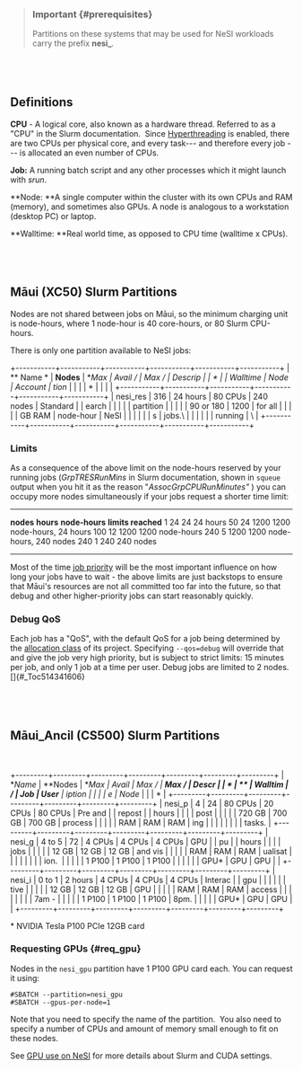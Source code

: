 > ### Important {#prerequisites}
>
> Partitions on these systems that may be used for NeSI workloads carry
> the prefix **nesi\_**.

##  

## Definitions

**CPU** - A logical core, also known as a hardware thread. Referred to
as a \"CPU\" in the Slurm documentation.  Since
[Hyperthreading](https://support.nesi.org.nz/hc/en-gb/articles/360000568236/)
is enabled, there are two CPUs per physical core, and every task--- and
therefore every job --- is allocated an even number of CPUs.

**Job:** A running batch script and any other processes which it might
launch with *srun*.

**Node: **A single computer within the cluster with its own CPUs and RAM
(memory), and sometimes also GPUs. A node is analogous to a workstation
(desktop PC) or laptop.

**Walltime: **Real world time, as opposed to CPU time (walltime x CPUs).

##  

## Māui (XC50) Slurm Partitions

Nodes are not shared between jobs on Māui, so the minimum charging unit
is node-hours, where 1 node-hour is 40 core-hours, or 80 Slurm
CPU-hours.

There is only one partition available to NeSI jobs:

+-----------+-----------+-----------+-----------+-----------+-----------+
| ** Name * | **Nodes** | **Max     | **Avail / | **Max /   | **Descrip |
| *         |           | Walltime* | Node**    | Account** | tion**    |
|           |           | *         |           |           |           |
+-----------+-----------+-----------+-----------+-----------+-----------+
| nesi\_res | 316       | 24 hours  | 80 CPUs   | 240 nodes | Standard  |
| earch     |           |           |           |           | partition |
|           |           |           | 90 or 180 | 1200      | for all   |
|           |           |           | GB RAM    | node-hour | NeSI      |
|           |           |           |           | s         | jobs.\    |
|           |           |           |           | running   | \         |
+-----------+-----------+-----------+-----------+-----------+-----------+

### Limits

As a consequence of the above limit on the node-hours reserved by your
running jobs (*GrpTRESRunMins* in Slurm documentation, shown in `squeue`
output when you hit it as the reason \"*AssocGrpCPURunMinutes\"* ) you
can occupy more nodes simultaneously if your jobs request a shorter time
limit:

  ----------- ----------- ---------------- ----------------------------
  **nodes**   **hours**   **node-hours**   **limits reached**
  1           24          24               24 hours
  50          24          1200             1200 node-hours, 24 hours
  100         12          1200             1200 node-hours
  240         5           1200             1200 node-hours, 240 nodes
  240         1           240              240 nodes 
  ----------- ----------- ---------------- ----------------------------

Most of the time [job
priority](https://support.nesi.org.nz/hc/en-gb/articles/360000201636) will
be the most important influence on how long your jobs have to wait - the
above limits are just backstops to ensure that Māui\'s resources are not
all committed too far into the future, so that debug and other
higher-priority jobs can start reasonably quickly.

### Debug QoS

Each job has a \"QoS\", with the default QoS for a job being determined
by the [allocation
class](https://support.nesi.org.nz/hc/en-gb/articles/360000202535-Overview)
of its project. Specifying `--qos=debug` will override that and give the
job very high priority, but is subject to strict limits: 15 minutes per
job, and only 1 job at a time per user. Debug jobs are limited to 2
nodes.[]{#_Toc514341606}

##  

## Māui\_Ancil (CS500) Slurm Partitions

 

+---------+---------+---------+---------+---------+---------+---------+
| **Name* | **Nodes | **Max   | **Avail | **Max / | **Max / | **Descr |
| *       | **      | Walltim | /       | Job**   | User**  | iption* |
|         |         | e**     | Node**  |         |         | *       |
+---------+---------+---------+---------+---------+---------+---------+
| nesi\_p | 4       | 24      | 80 CPUs | 20 CPUs | 80 CPUs | Pre and |
| repost  |         | hours   |         |         |         | post    |
|         |         |         | 720 GB  | 700 GB  | 700 GB  | process |
|         |         |         | RAM     | RAM     | RAM     | ing     |
|         |         |         |         |         |         | tasks.  |
+---------+---------+---------+---------+---------+---------+---------+
| nesi\_g | 4 to 5  | 72      | 4 CPUs  | 4 CPUs  | 4 CPUs  | GPU     |
| pu      |         | hours   |         |         |         | jobs    |
|         |         |         | 12 GB   | 12 GB   | 12 GB   | and vis |
|         |         |         | RAM     | RAM     | RAM     | ualisat |
|         |         |         |         |         |         | ion.    |
|         |         |         | 1 P100  | 1 P100  | 1 P100  |         |
|         |         |         | GPU\*   | GPU     | GPU     |         |
+---------+---------+---------+---------+---------+---------+---------+
| nesi\_i | 0 to 1  | 2 hours | 4 CPUs  | 4 CPUs  | 4 CPUs  | Interac |
| gpu     |         |         |         |         |         | tive    |
|         |         |         | 12 GB   | 12 GB   | 12 GB   | GPU     |
|         |         |         | RAM     | RAM     | RAM     | access  |
|         |         |         |         |         |         | 7am -   |
|         |         |         | 1 P100  | 1 P100  | 1 P100  | 8pm.    |
|         |         |         | GPU\*   | GPU     | GPU     |         |
+---------+---------+---------+---------+---------+---------+---------+

\* NVIDIA Tesla P100 PCIe 12GB card

### Requesting GPUs {#req_gpu}

Nodes in the `nesi_gpu` partition have 1 P100 GPU card each. You can
request it using:

    #SBATCH --partition=nesi_gpu
    #SBATCH --gpus-per-node=1

Note that you need to specify the name of the partition.  You also need
to specify a number of CPUs and amount of memory small enough to fit on
these nodes.

See [GPU use on
NeSI](https://support.nesi.org.nz/hc/en-gb/articles/360001471955) for
more details about Slurm and CUDA settings.

 
